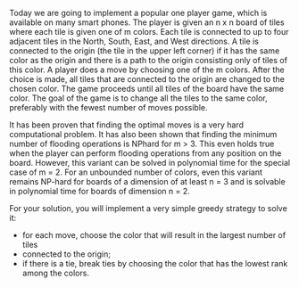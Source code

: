 
Today we are going to implement a popular one player game, which is available on many  smart phones. The player is given an n x n board of tiles where each tile is given one  of m colors. Each tile is connected to up to four adjacent tiles in the North, South, East, and West directions. A tile is connected to the origin (the tile in the upper left corner) if it has the same color as the origin and there is a path to the origin consisting only of tiles of this color. A player does a move by choosing one of the m colors. After the choice is made, all tiles that are connected to the origin are changed to the chosen color. The game proceeds until all tiles of the board have the same color. The goal of the game is to change all the tiles to the same color, preferably with the fewest number of moves possible.

It has been proven that finding the optimal moves is a very hard computational problem. It has also been shown that finding the minimum number of flooding operations is NPhard for m > 3. This even holds true when the player can perform flooding operations from any position on the board. However, this variant can be solved in polynomial time for the special case of m = 2. For an unbounded number of colors, even this variant remains NP-hard for boards of a dimension of at least n = 3 and is solvable in polynomial time for boards of dimension n = 2.

For your solution, you will implement a very simple greedy strategy to solve it:
* for each move, choose the color that will result in the largest number of tiles
* connected to the origin;
* if there is a tie, break ties by choosing the color that has the lowest rank among the colors.


